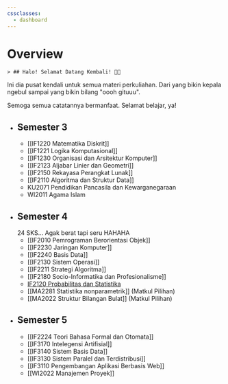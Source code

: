 ```yaml
---
cssclasses:
  - dashboard
---
```

# Overview
`> ## Halo! Selamat Datang Kembali! 👋🧠` 

Ini dia pusat kendali untuk semua materi perkuliahan. Dari yang bikin kepala ngebul sampai yang bikin bilang "oooh gituuu".

Semoga semua catatannya bermanfaat. Selamat belajar, ya!
- ## Semester 3
	- [[IF1220 Matematika Diskrit]]
	- [[IF1221 Logika Komputasional]]
	- [[IF1230 Organisasi dan Arsitektur Komputer]]
	- [[IF2123 Aljabar Linier dan Geometri]]
	- [[IF2150 Rekayasa Perangkat Lunak]]
	- [[IF2110 Algoritma dan Struktur Data]]
	- KU2071 Pendidikan Pancasila dan Kewarganegaraan
	- WI2011 Agama Islam
- ## Semester 4
	24 SKS... Agak berat tapi seru HAHAHA
	- [[IF2010 Pemrograman Berorientasi Objek]]
	- [[IF2230 Jaringan Komputer]]
	- [[IF2240 Basis Data]]
	- [[IF2130 Sistem Operasi]]
	- [[IF2211 Strategi Algoritma]]
	- [[IF2180 Socio-Informatika dan Profesionalisme]]
	- [IF2120 Probabilitas dan Statistika](https://docs.google.com/document/d/1uR4lov6_xJD3Y3KUFWzIyfjVmrOXL0W0PwzFZwtc4zU/edit?usp=sharing)
	- [[MA2281 Statistika nonparametrik]] (Matkul Pilihan)
	- [[MA2022 Struktur Bilangan Bulat]] (Matkul Pilihan)
- ## Semester 5
	- [[IF2224 Teori Bahasa Formal dan Otomata]]
	- [[IF3170 Intelegensi Artifisial]]
	- [[IF3140 Sistem Basis Data]]
	- [[IF3130 Sistem Paralel dan Terdistribusi]]
	- [[IF3110 Pengembangan Aplikasi Berbasis Web]]
	- [[WI2022 Manajemen Proyek]]